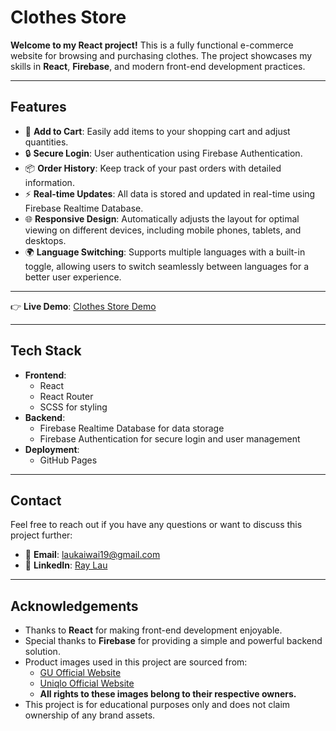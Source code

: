 # Clothes Store

**Welcome to my React project!** This is a fully functional e-commerce website for browsing and purchasing clothes. The project showcases my skills in **React**, **Firebase**, and modern front-end development practices.

---

## Features

- 🛒 **Add to Cart**: Easily add items to your shopping cart and adjust quantities.
- 🔒 **Secure Login**: User authentication using Firebase Authentication.
- 📦 **Order History**: Keep track of your past orders with detailed information.
- ⚡ **Real-time Updates**: All data is stored and updated in real-time using Firebase Realtime Database.
- 🌐 **Responsive Design**: Automatically adjusts the layout for optimal viewing on different devices, including mobile phones, tablets, and desktops.
- 🌍 **Language Switching**: Supports multiple languages with a built-in toggle, allowing users to switch seamlessly between languages for a better user experience.


---

👉 **Live Demo**: [Clothes Store Demo](https://wai-i.github.io/clothesstore/)

---

## Tech Stack

- **Frontend**:
  - React
  - React Router
  - SCSS for styling
- **Backend**:
  - Firebase Realtime Database for data storage
  - Firebase Authentication for secure login and user management
- **Deployment**:
  - GitHub Pages

---

## Contact

Feel free to reach out if you have any questions or want to discuss this project further:

- 📧 **Email**: [laukaiwai19@gmail.com](mailto:laukaiwai19@gmail.com)
- 🔗 **LinkedIn**: [Ray Lau](https://www.linkedin.com/in/ray-lau-973383a8/)

---

## Acknowledgements

- Thanks to **React** for making front-end development enjoyable.
- Special thanks to **Firebase** for providing a simple and powerful backend solution.
- Product images used in this project are sourced from:
  - [GU Official Website](https://www.gu-global.com/)
  - [Uniqlo Official Website](https://www.uniqlo.com/)
  - **All rights to these images belong to their respective owners.**
- This project is for educational purposes only and does not claim ownership of any brand assets.
